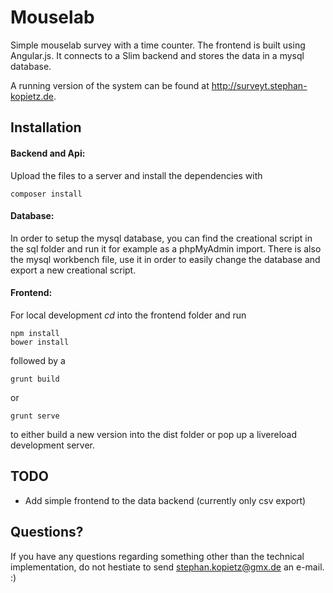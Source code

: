 # Mouselab
Simple mouselab survey with a time counter. The frontend is built using Angular.js. It connects to a Slim backend and stores the data in a mysql database.

A running version of the system can be found at http://surveyt.stephan-kopietz.de.

## Installation
#### Backend and Api: 
Upload the files to a server and install the dependencies with

    composer install
    
#### Database:
In order to setup the mysql database, you can find the creational script in the sql folder and run it for example as a phpMyAdmin import.
There is also the mysql workbench file, use it in order to easily change the database and export a new creational script.

#### Frontend: 
For local development *cd* into the frontend folder and run

    npm install
    bower install
    
followed by a 

    grunt build 
or

    grunt serve
    
to either build a new version into the dist folder or pop up a livereload development server.


## TODO
- Add simple frontend to the data backend (currently only csv export)

## Questions?
If you have any questions regarding something other than the technical implementation, do not hestiate to send stephan.kopietz@gmx.de an e-mail. :)
